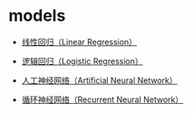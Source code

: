 # models

- [线性回归（Linear Regression）](http://www.wuyueqiu.top/2018/09/27/linear-regression/)

- [逻辑回归（Logistic Regression）](http://www.wuyueqiu.top/2018/11/03/logistic-regression/)

- [人工神经网络（Artificial Neural Network）](http://www.wuyueqiu.top/2018/11/18/neural-network/)

- [循环神经网络（Recurrent Neural Network）](http://www.wuyueqiu.top/2018/12/28/rnn/)
